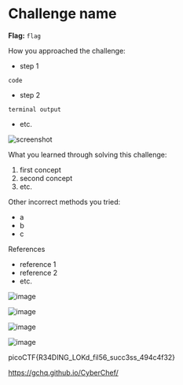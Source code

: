 # Challenge name

**Flag:** `flag`

How you approached the challenge:

- step 1

```
code
```

- step 2

```
terminal output
```

- etc.

![screenshot](./screenshot.png)

What you learned through solving this challenge:

1. first concept
2. second concept
3. etc.

Other incorrect methods you tried:

- a
- b
- c

References

- reference 1
- reference 2
- etc.

![image](https://github.com/user-attachments/assets/072d70fc-bed6-4dc9-9c46-76267b8759d7)

![image](https://github.com/user-attachments/assets/00385d65-5679-4297-b828-3a026e84cc0c)

![image](https://github.com/user-attachments/assets/569ec2b7-10ca-4171-bf41-bc71588cfd42)

![image](https://github.com/user-attachments/assets/c5a54405-6e2c-48de-9803-310ed751cb5f)


picoCTF{R34DING_LOKd_fil56_succ3ss_494c4f32}



https://gchq.github.io/CyberChef/

